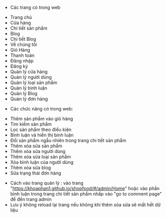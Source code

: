 * Các trang có trong web
- Trang chủ
- Cửa hàng
- Chi tiết sản phẩm
- Blog
- Chi tiết Blog
- Về chúng tôi
- Giỏ Hàng
- Thanh toán
- Đăng nhập
- Đăng ký
- Quản lý cửa hàng
- Quản lý người dùng
- Quản lý loại sản phẩm
- Quản lý bình luận
- Quản lý Blog
- Quản lý đơn hàng
* Các chức năng có trong web:
- Thêm sản phẩm vào giỏ hàng
- Tìm kiếm sản phẩm
- Lọc sản phẩm theo điều kiện
- Bình luận và hiển thị binh luận
- Đổi sản phẩm ngẫu nhiên trong trang chi tiết sản phẩm
- Thêm xóa sửa sản phẩm
- Thêm xóa sửa người dùng
- Thêm xóa sửa loại sản phẩm
- Xóa bình luận của người dùng
- Thêm xóa sửa blog
- Sửa trạng thái đơn hàng
* Cách vào trang quản lý :
vào trang "https://khoaphan1.github.io/shopfood/#/admin/Home" hoặc vào phần bình luận trong trang chi tiết sản phẩm nhấp vào "go to comment page" để đến trang admin
* Lưu ý không reload lại trang nếu không khi thêm xóa sửa sẽ mất hết dữ liệu

